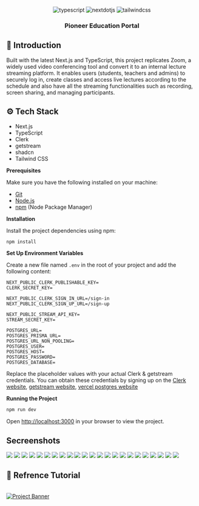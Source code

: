 <div align="center">
  
  <br />

  <div>
    <img src="https://img.shields.io/badge/-TypeScript-black?style=for-the-badge&logoColor=white&logo=typescript&color=3178C6" alt="typescript" />
    <img src="https://img.shields.io/badge/-Next_JS-black?style=for-the-badge&logoColor=white&logo=nextdotjs&color=000000" alt="nextdotjs" />
    <img src="https://img.shields.io/badge/-Tailwind_CSS-black?style=for-the-badge&logoColor=white&logo=tailwindcss&color=06B6D4" alt="tailwindcss" />
  </div>

  <h3 align="center">Pioneer Education Portal</h3>
</div>

## <a name="introduction">🤖 Introduction</a>

Built with the latest Next.js and TypeScript, this project replicates Zoom, a widely used video conferencing tool and convert it to an internal lecture streaming platform. It enables users (students, teachers and admins) to securely log in, create classes and access live lectures according to the schedule and also have all the  streaming functionalities such as recording, screen sharing, and managing participants.

## <a name="tech-stack">⚙️ Tech Stack</a>

- Next.js
- TypeScript
- Clerk
- getstream
- shadcn
- Tailwind CSS


**Prerequisites**

Make sure you have the following installed on your machine:

- [Git](https://git-scm.com/)
- [Node.js](https://nodejs.org/en)
- [npm](https://www.npmjs.com/) (Node Package Manager)


**Installation**

Install the project dependencies using npm:

```bash
npm install
```

**Set Up Environment Variables**

Create a new file named `.env` in the root of your project and add the following content:

```env
NEXT_PUBLIC_CLERK_PUBLISHABLE_KEY=
CLERK_SECRET_KEY=

NEXT_PUBLIC_CLERK_SIGN_IN_URL=/sign-in
NEXT_PUBLIC_CLERK_SIGN_UP_URL=/sign-up

NEXT_PUBLIC_STREAM_API_KEY=
STREAM_SECRET_KEY=

POSTGRES_URL=
POSTGRES_PRISMA_URL=
POSTGRES_URL_NON_POOLING=
POSTGRES_USER=
POSTGRES_HOST=
POSTGRES_PASSWORD=
POSTGRES_DATABASE=
```

Replace the placeholder values with your actual Clerk & getstream credentials. You can obtain these credentials by signing up on the [Clerk website](https://clerk.com/), [getstream website](https://getstream.io/), [vercel postgres website](https://vercel.com/docs/storage/vercel-postgres)

**Running the Project**

```bash
npm run dev
```

Open [http://localhost:3000](http://localhost:3000) in your browser to view the project.

## Secreenshots
![](https://github.com/linhtutkyawdev/pioneer-edu-portal/blob/main/screenshots/s-1.png)
![](https://github.com/linhtutkyawdev/pioneer-edu-portal/blob/main/screenshots/s-2.png)
![](https://github.com/linhtutkyawdev/pioneer-edu-portal/blob/main/screenshots/s-3.png)
![](https://github.com/linhtutkyawdev/pioneer-edu-portal/blob/main/screenshots/s-4.png)
![](https://github.com/linhtutkyawdev/pioneer-edu-portal/blob/main/screenshots/s-5.png)
![](https://github.com/linhtutkyawdev/pioneer-edu-portal/blob/main/screenshots/s-6.png)
![](https://github.com/linhtutkyawdev/pioneer-edu-portal/blob/main/screenshots/s-7.png)
![](https://github.com/linhtutkyawdev/pioneer-edu-portal/blob/main/screenshots/s-8.png)
![](https://github.com/linhtutkyawdev/pioneer-edu-portal/blob/main/screenshots/s-9.png)
![](https://github.com/linhtutkyawdev/pioneer-edu-portal/blob/main/screenshots/s-10.png)
![](https://github.com/linhtutkyawdev/pioneer-edu-portal/blob/main/screenshots/s-11.png)
![](https://github.com/linhtutkyawdev/pioneer-edu-portal/blob/main/screenshots/s-12.png)
![](https://github.com/linhtutkyawdev/pioneer-edu-portal/blob/main/screenshots/s-13.png)
![](https://github.com/linhtutkyawdev/pioneer-edu-portal/blob/main/screenshots/s-14.png)
![](https://github.com/linhtutkyawdev/pioneer-edu-portal/blob/main/screenshots/s-15.png)
![](https://github.com/linhtutkyawdev/pioneer-edu-portal/blob/main/screenshots/s-16.png)
![](https://github.com/linhtutkyawdev/pioneer-edu-portal/blob/main/screenshots/s-17.png)
![](https://github.com/linhtutkyawdev/pioneer-edu-portal/blob/main/screenshots/s-18.png)
![](https://github.com/linhtutkyawdev/pioneer-edu-portal/blob/main/screenshots/s-19.png)
![](https://github.com/linhtutkyawdev/pioneer-edu-portal/blob/main/screenshots/s-20.png)
![](https://github.com/linhtutkyawdev/pioneer-edu-portal/blob/main/screenshots/s-21.png)
![](https://github.com/linhtutkyawdev/pioneer-edu-portal/blob/main/screenshots/s-22.png)
![](https://github.com/linhtutkyawdev/pioneer-edu-portal/blob/main/screenshots/s-23.png)

## <a name="tutorial">🚀 Refrence Tutorial</a>

  <br />
    <a href="https://youtu.be/R8CIO1DZ2b8" target="_blank">
      <img src="https://github.com/adrianhajdin/zoom-clone/assets/67959015/f09a8421-67d3-45ce-b9bc-a791cdc2774b" alt="Project Banner">
    </a>

